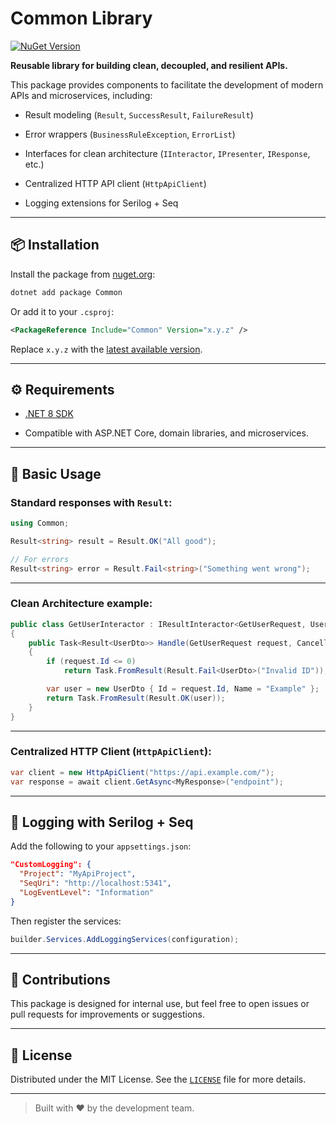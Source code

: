 # Common Library

[![NuGet Version](https://img.shields.io/nuget/v/Raptor.Common?label=NuGet&color=blue)](https://www.nuget.org/packages/Raptor.Common)

**Reusable library for building clean, decoupled, and resilient APIs.**

This package provides components to facilitate the development of modern APIs and microservices, including:

-   Result modeling (`Result`, `SuccessResult`, `FailureResult`)
    
-   Error wrappers (`BusinessRuleException`, `ErrorList`)
    
-   Interfaces for clean architecture (`IInteractor`, `IPresenter`, `IResponse`, etc.)
    
-   Centralized HTTP API client (`HttpApiClient`)
    
-   Logging extensions for Serilog + Seq
    

----------

## 📦 Installation

Install the package from [nuget.org](https://www.nuget.org/packages/Common):

```bash
dotnet add package Common

```

Or add it to your `.csproj`:

```xml
<PackageReference Include="Common" Version="x.y.z" />

```

Replace `x.y.z` with the [latest available version](https://www.nuget.org/packages/Common).

----------

## ⚙️ Requirements

-   [.NET 8 SDK](https://dotnet.microsoft.com/en-us/download/dotnet/8.0)
    
-   Compatible with ASP.NET Core, domain libraries, and microservices.
    

----------

## 🚀 Basic Usage

### Standard responses with `Result`:

```csharp
using Common;

Result<string> result = Result.OK("All good");

// For errors
Result<string> error = Result.Fail<string>("Something went wrong");

```

----------

### Clean Architecture example:

```csharp
public class GetUserInteractor : IResultInteractor<GetUserRequest, UserDto>
{
    public Task<Result<UserDto>> Handle(GetUserRequest request, CancellationToken cancellationToken)
    {
        if (request.Id <= 0)
            return Task.FromResult(Result.Fail<UserDto>("Invalid ID"));

        var user = new UserDto { Id = request.Id, Name = "Example" };
        return Task.FromResult(Result.OK(user));
    }
}

```

----------

### Centralized HTTP Client (`HttpApiClient`):

```csharp
var client = new HttpApiClient("https://api.example.com/");
var response = await client.GetAsync<MyResponse>("endpoint");

```

----------

## 🧩 Logging with Serilog + Seq

Add the following to your `appsettings.json`:

```json
"CustomLogging": {
  "Project": "MyApiProject",
  "SeqUri": "http://localhost:5341",
  "LogEventLevel": "Information"
}

```

Then register the services:

```csharp
builder.Services.AddLoggingServices(configuration);

```

----------

## 🤝 Contributions

This package is designed for internal use, but feel free to open issues or pull requests for improvements or suggestions.

----------

## 📝 License

Distributed under the MIT License. See the [`LICENSE`](https://chatgpt.com/g/g-p-67ff7cd214b48191b3d71bfeed4cfe5d-raptor/c/LICENSE) file for more details.

----------

> Built with ❤️ by the development team.